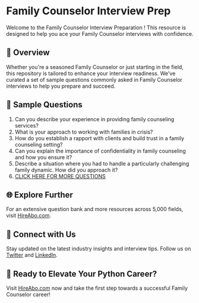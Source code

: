 # Family Counselor Interview Prep

Welcome to the Family Counselor Interview Preparation ! This resource is designed to help you ace your Family Counselor interviews with confidence.

## 🚀 Overview

Whether you're a seasoned Family Counselor or just starting in the field, this repository is tailored to enhance your interview readiness. We've curated a set of sample questions commonly asked in Family Counselor interviews to help you prepare and succeed.

## 📝 Sample Questions

1. Can you describe your experience in providing family counseling services?
2. What is your approach to working with families in crisis?
3. How do you establish a rapport with clients and build trust in a family counseling setting?
4. Can you explain the importance of confidentiality in family counseling and how you ensure it?
5. Describe a situation where you had to handle a particularly challenging family dynamic. How did you approach it?
6. [CLICK HERE FOR MORE QUESTIONS](https://hireabo.com/job/7_1_30/Family%20Counselor)

## 🌐 Explore Further

For an extensive question bank and more resources across 5,000 fields, visit [HireAbo.com](https://www.hireabo.com).

## 📱 Connect with Us

Stay updated on the latest industry insights and interview tips. Follow us on [Twitter](https://twitter.com/hireabo) and [LinkedIn](https://www.linkedin.com/in/hire-abo-3609972a8/).

## 🚀 Ready to Elevate Your Python Career?

Visit [HireAbo.com](https://www.hireabo.com) now and take the first step towards a successful Family Counselor career!